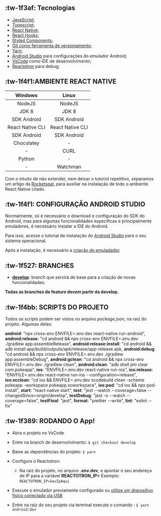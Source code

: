 ## :tw-1f3af: Tecnologias

- [JavaScript;](https://developer.mozilla.org/pt-BR/docs/Web/JavaScript)
- [Typescript;](https://www.typescriptlang.org/)
- [React Native;](https://reactnative.dev/)
- [React Hooks;](https://pt-br.reactjs.org/docs/hooks-intro.html)
- [Styled Components;](https://styled-components.com/)
- [Git como ferramenta de versionamento;](https://git-scm.com/doc)
- [Yarn;](https://classic.yarnpkg.com/en/docs/)
- [Android Studio](https://git-scm.com/doc) para configurações do emulador Android;
- [VsCode](https://code.visualstudio.com/) como IDE de desenvolvimento;
- [Reactotron](https://github.com/infinitered/reactotron) para debug;

## :tw-1f4f1:AMBIENTE REACT NATIVE

|     Windows      |      Linux       |
| :--------------: | :--------------: |
|      NodeJS      |      NodeJS      |
|      JDK 8       |      JDK 8       |
|   SDK Android    |   SDK Android    |
| React Native CLI | React Native CLI |
|   SDK Android    |   SDK Android    |
|    Chocolatey    |        -         |
|        -         |       CURL       |
|      Python      |        -         |
|        -         |     Watchman     |

Com o intuito de não extender, nem deixar o tutoriol repetitivo, separamos um artigo da [Rocketseat](https://rocketseat.com.br/), para auxiliar na instalação de todo o ambiente React Native citado.

## :tw-1f4f1: CONFIGURAÇÃO ANDROID STUDIO

Normalmente, só é necessário o download e configuração do SDK do Android, mas para algumas funcionalidades específicas e principalmente emuladores, é necessário instalar a IDE do Android.

Para isso, acesse o tutorial de instalação do [Android Studio](https://developer.android.com/studio) para o seu sistema operacional.

Após a instalação, é necessário a [criação do emuladador](https://developer.android.com/studio/run/managing-avds?hl=pt-br&authuser=1).

## :tw-1f527: BRANCHES

- [**develop**](https://github.com/thiago-cmont/pokeApp.git): branch que servirá de base para a criação de novas funcionalidades.

**Todas as branches de feature devem partir da develop.**

## :tw-1f4bb: SCRIPTS DO PROJETO

Todos os scripts podem ser vistos no arquivo _package.json_, na raiz do projeto.
Algumas delas:

**android**: "npx cross-env ENVFILE=.env.dev react-native run-android",
**android:release**: "cd android && npx cross-env ENVFILE=.env.dev ./gradlew app:assembleRelease",
**android:release:install**: "cd android && adb install app/build/outputs/apk/release/app-release.apk,
**android:debug**: "cd android && npx cross-env ENVFILE=.env.dev ./gradlew app:assembleDebug",
**android:gclean**: "cd android && npx cross-env ENVFILE=.env.dev ./gradlew clean",
**android:clean**: "adb shell pm clear com.pokeapp",
**ios**: "ENVFILE=.env.dev react-native run-ios",
**ios:release**: "ENVFILE=.env.dev react-native run-ios --configuration=release",
**ios:xcclean**: "cd ios && ENVFILE=.env.dev xcodebuild clean -scheme pokeapp -workspace pokeapp.xcworkspace",
**ios:pod**: "cd ios && npx pod-install",
**start**: "react-native start",
**test**: "jest --watch --coverage=false --changedSince=origin/develop",
**testDebug**: "jest -o --watch --coverage=false",
**testFinal**: "jest",
**format**: "prettier --write",
**lint**: "eslint --fix"

## :tw-1f389: RODANDO O App!

- Abra o projeto no VsCode

- Entre na branch de desenvolvimento:
  `$ git checkout develop`

- Baixe as dependências do projeto:
  `$ yarn`

- Configure o Reactotron:

  - Na raiz do projeto, no arquivo **.env.dev**, e apontar o seu endereço de IP para a variável **REACTOTRON_IP=**
    Exemplo: `REACTOTRON_IP=SeuIpAqui`

- Execute o emulador previamente configurado ou [utilize um dispositivo fisíco conectado via USB](https://react-native.rocketseat.dev/usb/android)

- Entre na raiz do seu projeto via terminal execute o comando :
  `$ yarn android:dev`
